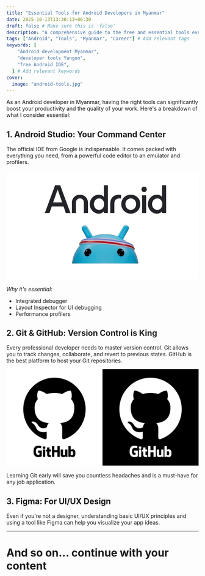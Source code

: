 ```yaml
---
title: "Essential Tools for Android Developers in Myanmar"
date: 2025-10-13T13:30:13+06:30
draft: false # Make sure this is 'false'
description: "A comprehensive guide to the free and essential tools every Android developer in Myanmar should use, from IDEs to version control and design." # Add a compelling description for SEO
tags: ["Android", "Tools", "Myanmar", "Career"] # Add relevant tags
keywords: [
    "Android development Myanmar",
    "developer tools Yangon",
    "free Android IDE",
  ] # Add relevant keywords
cover:
  image: "android-tools.jpg"
---
```


As an Android developer in Myanmar, having the right tools can significantly boost your productivity and the quality of your work. Here's a breakdown of what I consider essential:

## 1. Android Studio: Your Command Center

The official IDE from Google is indispensable. It comes packed with everything you need, from a powerful code editor to an emulator and profilers.

![Android Studio IDE Screenshot](android-studio-screenshot.jpg "A screenshot of Android Studio's interface")

_Why it's essential:_

- Integrated debugger
- Layout Inspector for UI debugging
- Performance profilers

## 2. Git & GitHub: Version Control is King

Every professional developer needs to master version control. Git allows you to track changes, collaborate, and revert to previous states. GitHub is the best platform to host your Git repositories.

![GitHub Logo](github-logo.jpg "The official GitHub logo")

Learning Git early will save you countless headaches and is a must-have for any job application.

## 3. Figma: For UI/UX Design

Even if you're not a designer, understanding basic UI/UX principles and using a tool like Figma can help you visualize your app ideas.

---

# And so on... continue with your content
